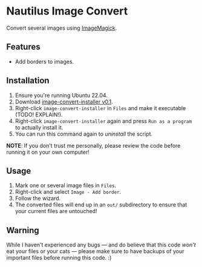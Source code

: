 # Nautilus Image Convert

Convert several images using [ImageMagick](https://imagemagick.org/index.php).

## Features

- Add borders to images.

## Installation

1. Ensure you're running Ubuntu 22.04.
2. Download [image-convert-installer v0.1][1].
3. Right-click `image-convert-installer` in `Files` and make it executable
   (TODO! EXPLAIN!).
4. Right-click `image-convert-installer` again and press `Run as a program` to
   actually install it.
5. You can run this command again to *uninstall* the script.

**NOTE**: If you don't trust me personally, please review the code before
          running it on your own computer!

## Usage

1. Mark one or several image files in `Files`.
2. Right-click and select `Image - Add border`.
3. Follow the wizard.
4. The converted files will end up in an `out/` subdirectory to ensure that your
   current files are untouched!

## Warning

While I haven't experienced any bugs — and do believe that this code *won't* eat
your files or your cats — please make sure to have backups of your important
files before running this code. :)

[1]: https://github.com/mattiasb/nautilus-image-convert/releases/download/v0.1/image-convert-installer
